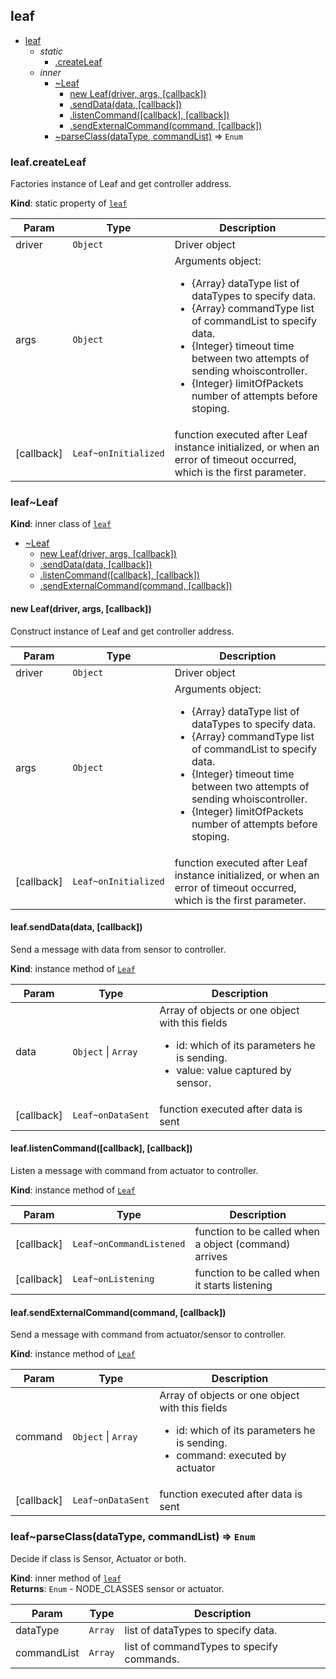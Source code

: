 <a name="module_leaf"></a>

## leaf

* [leaf](#module_leaf)
    * _static_
        * [.createLeaf](#module_leaf.createLeaf)
    * _inner_
        * [~Leaf](#module_leaf..Leaf)
            * [new Leaf(driver, args, [callback])](#new_module_leaf..Leaf_new)
            * [.sendData(data, [callback])](#module_leaf..Leaf+sendData)
            * [.listenCommand([callback], [callback])](#module_leaf..Leaf+listenCommand)
            * [.sendExternalCommand(command, [callback])](#module_leaf..Leaf+sendExternalCommand)
        * [~parseClass(dataType, commandList)](#module_leaf..parseClass) ⇒ <code>Enum</code>

<a name="module_leaf.createLeaf"></a>

### leaf.createLeaf
Factories instance of Leaf and get controller address.

**Kind**: static property of <code>[leaf](#module_leaf)</code>  

| Param | Type | Description |
| --- | --- | --- |
| driver | <code>Object</code> | Driver object |
| args | <code>Object</code> | Arguments object: </br> <ul> 		<li> {Array} dataType list of dataTypes to specify data. 		<li> {Array} commandType list of commandList to specify data. 		<li> {Integer} timeout time between two attempts of sending whoiscontroller. 		<li> {Integer} limitOfPackets number of attempts before stoping. </ul> |
| [callback] | <code>Leaf~onInitialized</code> | function executed after Leaf instance initialized, or when an error of timeout occurred, which is the first parameter. |

<a name="module_leaf..Leaf"></a>

### leaf~Leaf
**Kind**: inner class of <code>[leaf](#module_leaf)</code>  

* [~Leaf](#module_leaf..Leaf)
    * [new Leaf(driver, args, [callback])](#new_module_leaf..Leaf_new)
    * [.sendData(data, [callback])](#module_leaf..Leaf+sendData)
    * [.listenCommand([callback], [callback])](#module_leaf..Leaf+listenCommand)
    * [.sendExternalCommand(command, [callback])](#module_leaf..Leaf+sendExternalCommand)

<a name="new_module_leaf..Leaf_new"></a>

#### new Leaf(driver, args, [callback])
Construct instance of Leaf and get controller address.


| Param | Type | Description |
| --- | --- | --- |
| driver | <code>Object</code> | Driver object |
| args | <code>Object</code> | Arguments object: </br> <ul> 		<li> {Array} dataType list of dataTypes to specify data. 		<li> {Array} commandType list of commandList to specify data. 		<li> {Integer} timeout time between two attempts of sending whoiscontroller. 		<li> {Integer} limitOfPackets number of attempts before stoping. </ul> |
| [callback] | <code>Leaf~onInitialized</code> | function executed after Leaf instance initialized, or when an error of timeout occurred, which is the first parameter. |

<a name="module_leaf..Leaf+sendData"></a>

#### leaf.sendData(data, [callback])
Send a message with data from sensor to controller.

**Kind**: instance method of <code>[Leaf](#module_leaf..Leaf)</code>  

| Param | Type | Description |
| --- | --- | --- |
| data | <code>Object</code> &#124; <code>Array</code> | Array of objects or one object with this fields <ul> 		<li>id: which of its parameters he is sending. 		<li>value: value captured by sensor. </ul> |
| [callback] | <code>Leaf~onDataSent</code> | function executed after data is sent |

<a name="module_leaf..Leaf+listenCommand"></a>

#### leaf.listenCommand([callback], [callback])
Listen a message with command from actuator to controller.

**Kind**: instance method of <code>[Leaf](#module_leaf..Leaf)</code>  

| Param | Type | Description |
| --- | --- | --- |
| [callback] | <code>Leaf~onCommandListened</code> | function to be called when a object (command) arrives |
| [callback] | <code>Leaf~onListening</code> | function to be called when it starts listening |

<a name="module_leaf..Leaf+sendExternalCommand"></a>

#### leaf.sendExternalCommand(command, [callback])
Send a message with command from actuator/sensor to controller.

**Kind**: instance method of <code>[Leaf](#module_leaf..Leaf)</code>  

| Param | Type | Description |
| --- | --- | --- |
| command | <code>Object</code> &#124; <code>Array</code> | Array of objects or one object with this fields <ul> 		<li>id: which of its parameters he is sending. 		<li>command: executed by actuator </ul> |
| [callback] | <code>Leaf~onDataSent</code> | function executed after data is sent |

<a name="module_leaf..parseClass"></a>

### leaf~parseClass(dataType, commandList) ⇒ <code>Enum</code>
Decide if class is Sensor, Actuator or both.

**Kind**: inner method of <code>[leaf](#module_leaf)</code>  
**Returns**: <code>Enum</code> - NODE_CLASSES sensor or actuator.  

| Param | Type | Description |
| --- | --- | --- |
| dataType | <code>Array</code> | list of dataTypes to specify data. |
| commandList | <code>Array</code> | list of commandTypes to specify commands. |

